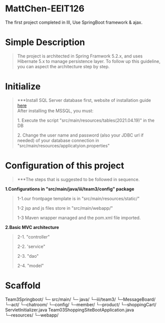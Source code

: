 # MattChen-EEIT126
The first project completed in III,
Use SpringBoot framework & ajax.

# Simple Description #

>The project is architected in Spring Framwork 5.2.x, and uses Hibernate 5.x to manage persistence layer. To follow up this guideline, you can aspect the architecture step by step.

# Initialize #
> ***Install  SQL Server database first, website of installation guide <a href="https://www.microsoft.com/en-in/sql-server/sql-server-downloads">here</a><br> 
After installing the MSSQL, you must:
><p>1. Execute the script "src/main/resources/tables(2021.04.19)" in the DB<p>
><p>2. Change the user name and password (also your JDBC url if needed) of your database connection in "src/main/resources/applicatyion.properties"</p>

# Configuration of this project #
> ***The steps that is suggested to be followed in sequence.
> 
<strong>1.Configurations in "src/main/java/iii/team3/config" package</strong>
> <p>1-1.our frontpage template is in "src/main/resources/static/"</p>
> <p>1-2 jsp and js files store in "src/main/webapp/"<p>
> <p>1-3 Maven wrapper managed and the pom.xml file imported.</p>

<strong>2.Basic MVC architecture</strong>
> <p>2-1. "controller"</p>
> <p>2-2. 'service" </p>
> <p>2-3. "dao" </p>
> <p>2-4. "model" </p>

# Scaffold #
Team3Springboot/
  └─ src/main/
    └─ java/
      └─iii/team3/
        └─MessageBoard/
        └─act/
        └─chatroom/
        └─config/
        └─member/
        └─product/
        └─shoppingCart/
        ServletInitializer.java
        Team03ShoppingSiteBootApplication.java
     └─resources/
     └─webapp/
  
